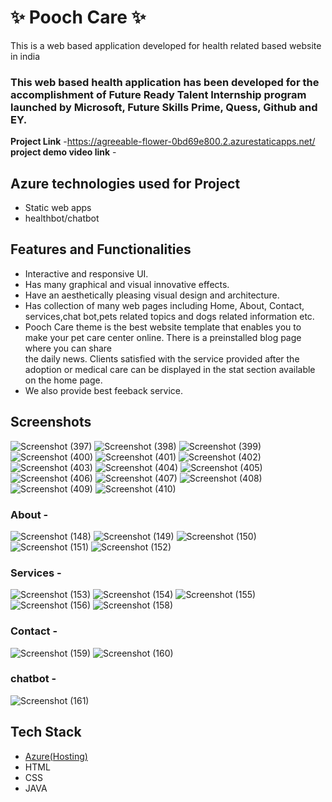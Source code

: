 # ✨  Pooch Care ✨

This is a web based application developed for health related based website in india

### This web based health application has been developed for the accomplishment of Future Ready Talent Internship program launched by Microsoft, Future Skills Prime, Quess, Github and EY.


**Project Link** -https://agreeable-flower-0bd69e800.2.azurestaticapps.net/
**project demo video link** - 

## Azure technologies used for Project

- Static web apps
- healthbot/chatbot

## Features and Functionalities 

- Interactive and responsive UI.
- Has many graphical and visual innovative effects.
- Have an aesthetically pleasing visual design and architecture.
- Has collection of many web pages including Home, About, Contact, services,chat bot,pets related topics and dogs related information etc.
- Pooch Care theme is the best website template that enables you to make your pet care center online. There is a preinstalled blog page where you can share  
  the daily news. Clients satisfied with the service provided after the adoption or medical care can be displayed in the stat section available on the home page.
- We also provide best feeback service.

## Screenshots

![Screenshot (397)](https://user-images.githubusercontent.com/117726094/205540426-429832ee-72eb-4b7c-81e5-efa0f8832453.png)
![Screenshot (398)](https://user-images.githubusercontent.com/117726094/205540441-176f070a-f51e-4a84-8daa-a171c185fc9c.png)
![Screenshot (399)](https://user-images.githubusercontent.com/117726094/205540454-ee2affce-b958-4c50-802f-0c301163c872.png)
![Screenshot (400)](https://user-images.githubusercontent.com/117726094/205540475-7e52b9fd-569a-4fe5-b563-154dbe5b3476.png)
![Screenshot (401)](https://user-images.githubusercontent.com/117726094/205540507-ec288981-3308-4fd5-8c9d-c9c47937af12.png)
![Screenshot (402)](https://user-images.githubusercontent.com/117726094/205540523-2ca6609c-96ae-4095-859a-66b0aeb4851d.png)
![Screenshot (403)](https://user-images.githubusercontent.com/117726094/205540548-5cd4ef21-393d-4506-a0bb-0d3c1a8e8771.png)
![Screenshot (404)](https://user-images.githubusercontent.com/117726094/205540561-76fa9850-e67c-4d94-9a8b-1251009c9a0f.png)
![Screenshot (405)](https://user-images.githubusercontent.com/117726094/205540574-e19fab6a-c511-44c7-8ecc-1aaecc472728.png)
![Screenshot (406)](https://user-images.githubusercontent.com/117726094/205540593-0a118b80-9cab-4a4c-8891-74dab3843998.png)
![Screenshot (407)](https://user-images.githubusercontent.com/117726094/205540604-f4c42ce1-3589-4fe2-a024-2649942654d4.png)
![Screenshot (408)](https://user-images.githubusercontent.com/117726094/205540621-b2ed0cc0-024b-4706-b327-ec914c02bdae.png)
![Screenshot (409)](https://user-images.githubusercontent.com/117726094/205540642-d0f6bd04-e294-45f5-8aa8-87170e9993b2.png)
![Screenshot (410)](https://user-images.githubusercontent.com/117726094/205540656-24a6a0ff-82d8-44cc-9727-59ac6611ee31.png)

### About -

![Screenshot (148)](https://user-images.githubusercontent.com/117726094/204795887-babbb2be-9727-4349-95e8-32deee390ddf.png)
![Screenshot (149)](https://user-images.githubusercontent.com/117726094/204795919-c0b2c0ed-3a9c-4033-b143-faed867b7256.png)
![Screenshot (150)](https://user-images.githubusercontent.com/117726094/204795943-0258abe1-47f7-4c31-995e-75977c44fde8.png)
![Screenshot (151)](https://user-images.githubusercontent.com/117726094/204795976-aab53223-5d78-4058-8ef2-0d6a62462c08.png)
![Screenshot (152)](https://user-images.githubusercontent.com/117726094/204796001-3a2b006b-7982-42b1-aa84-98b8fd30292b.png)

### Services -

![Screenshot (153)](https://user-images.githubusercontent.com/117726094/204796240-7116b1ef-3fbb-45af-92f3-1e4247ff41f7.png)
![Screenshot (154)](https://user-images.githubusercontent.com/117726094/204796276-ce71ceef-20ec-4e3d-976b-f5dc14bae574.png)
![Screenshot (155)](https://user-images.githubusercontent.com/117726094/204796306-c34a4b2b-7864-404b-8b7c-19553b30570b.png)
![Screenshot (156)](https://user-images.githubusercontent.com/117726094/204796350-bbcfd0f5-fec6-4c7e-b81d-0828192f1def.png)
![Screenshot (158)](https://user-images.githubusercontent.com/117726094/204796382-cf48c306-1231-4d63-a005-b6f8c95d3cd7.png)


### Contact -

![Screenshot (159)](https://user-images.githubusercontent.com/117726094/204796822-5a23f438-9bba-4d0b-9da8-50bb4cf691b2.png)
![Screenshot (160)](https://user-images.githubusercontent.com/117726094/204796855-2b825b3f-05ee-4313-950d-08cc75d3d728.png)



### chatbot -

![Screenshot (161)](https://user-images.githubusercontent.com/117726094/204796906-8d6faa4e-985f-4038-94cd-495728d5b61d.png)

## Tech Stack 

- [Azure(Hosting)](https://azure.microsoft.com/en-in/features/azure-portal/)
- HTML
- CSS
- JAVA
